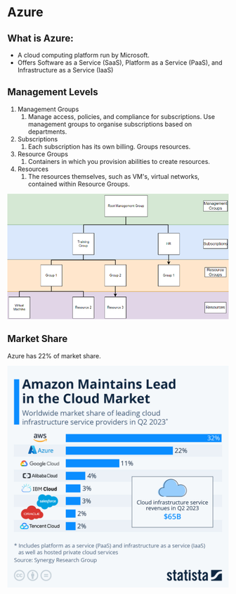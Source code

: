 # Azure

## What is Azure:

- A cloud computing platform run by Microsoft.
- Offers Software as a Service (SaaS), Platform as a Service (PaaS), and Infrastructure as a Service (IaaS)


## Management Levels

1. Management Groups
   1. Manage access, policies, and compliance for subscriptions. Use management groups to organise subscriptions based on departments.
2. Subscriptions
   1. Each subscription has its own billing. Groups resources.
3. Resource Groups
   1. Containers in which you provision abilities to create resources.
4. Resources
   1. The resources themselves, such as VM's, virtual networks, contained within Resource Groups.

![img.png](images/image.png)

## Market Share

Azure has 22% of market share.

![img.png](images/image-1.png)